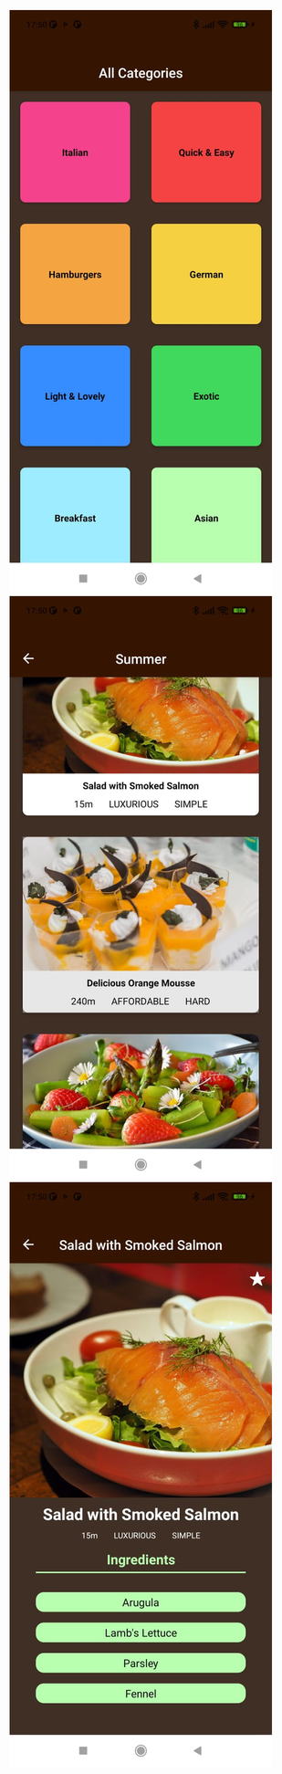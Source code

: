![alt text](./screenshots/ctgrs.jfif)
![alt text](./screenshots/ctgr_overview.jfif)
![alt text](./screenshots/meal.jfif)